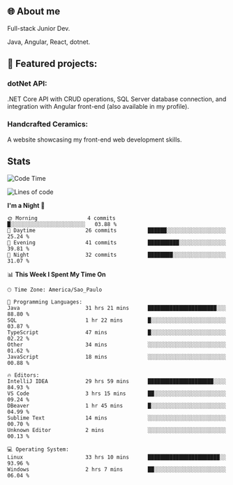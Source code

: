 ## 🌐 About me
Full-stack
Junior Dev. 

Java, Angular, React, dotnet.

## 🔧 Featured projects:
### dotNet API: 
.NET Core API with CRUD operations, SQL Server database connection, and integration with Angular front-end (also available in my profile).
### Handcrafted Ceramics: 
A website showcasing my front-end web development skills.

## Stats

<!--START_SECTION:waka-->
![Code Time](http://img.shields.io/badge/Code%20Time-67%20hrs%204%20mins-blue)

![Lines of code](https://img.shields.io/badge/From%20Hello%20World%20I%27ve%20Written-33.7%20thousand%20lines%20of%20code-blue)

**I'm a Night 🦉** 

```text
🌞 Morning                4 commits           █░░░░░░░░░░░░░░░░░░░░░░░░   03.88 % 
🌆 Daytime                26 commits          ██████░░░░░░░░░░░░░░░░░░░   25.24 % 
🌃 Evening                41 commits          ██████████░░░░░░░░░░░░░░░   39.81 % 
🌙 Night                  32 commits          ████████░░░░░░░░░░░░░░░░░   31.07 % 
```


📊 **This Week I Spent My Time On** 

```text
🕑︎ Time Zone: America/Sao_Paulo

💬 Programming Languages: 
Java                     31 hrs 21 mins      ██████████████████████░░░   88.80 % 
SQL                      1 hr 22 mins        █░░░░░░░░░░░░░░░░░░░░░░░░   03.87 % 
TypeScript               47 mins             █░░░░░░░░░░░░░░░░░░░░░░░░   02.22 % 
Other                    34 mins             ░░░░░░░░░░░░░░░░░░░░░░░░░   01.62 % 
JavaScript               18 mins             ░░░░░░░░░░░░░░░░░░░░░░░░░   00.88 % 

🔥 Editors: 
IntelliJ IDEA            29 hrs 59 mins      █████████████████████░░░░   84.93 % 
VS Code                  3 hrs 15 mins       ██░░░░░░░░░░░░░░░░░░░░░░░   09.24 % 
DBeaver                  1 hr 45 mins        █░░░░░░░░░░░░░░░░░░░░░░░░   04.99 % 
Sublime Text             14 mins             ░░░░░░░░░░░░░░░░░░░░░░░░░   00.70 % 
Unknown Editor           2 mins              ░░░░░░░░░░░░░░░░░░░░░░░░░   00.13 % 

💻 Operating System: 
Linux                    33 hrs 10 mins      ███████████████████████░░   93.96 % 
Windows                  2 hrs 7 mins        ██░░░░░░░░░░░░░░░░░░░░░░░   06.04 % 
```


<!--END_SECTION:waka-->
